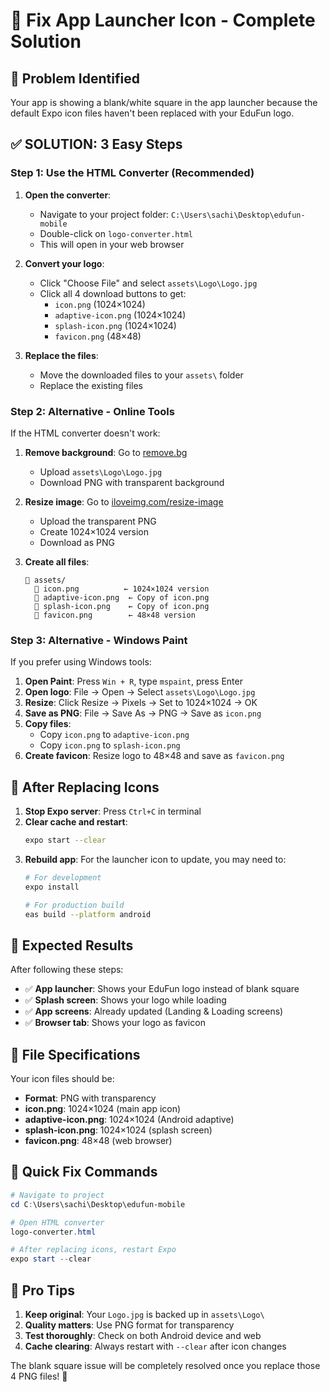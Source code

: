 # 🚀 Fix App Launcher Icon - Complete Solution

## 🎯 Problem Identified
Your app is showing a blank/white square in the app launcher because the default Expo icon files haven't been replaced with your EduFun logo.

## ✅ **SOLUTION: 3 Easy Steps**

### **Step 1: Use the HTML Converter (Recommended)**

1. **Open the converter**:
   - Navigate to your project folder: `C:\Users\sachi\Desktop\edufun-mobile`
   - Double-click on `logo-converter.html`
   - This will open in your web browser

2. **Convert your logo**:
   - Click "Choose File" and select `assets\Logo\Logo.jpg`
   - Click all 4 download buttons to get:
     - `icon.png` (1024×1024)
     - `adaptive-icon.png` (1024×1024) 
     - `splash-icon.png` (1024×1024)
     - `favicon.png` (48×48)

3. **Replace the files**:
   - Move the downloaded files to your `assets\` folder
   - Replace the existing files

### **Step 2: Alternative - Online Tools**

If the HTML converter doesn't work:

1. **Remove background**: Go to [remove.bg](https://www.remove.bg/)
   - Upload `assets\Logo\Logo.jpg`
   - Download PNG with transparent background

2. **Resize image**: Go to [iloveimg.com/resize-image](https://www.iloveimg.com/resize-image)
   - Upload the transparent PNG
   - Create 1024×1024 version
   - Download as PNG

3. **Create all files**:
   ```
   📁 assets/
     📄 icon.png          ← 1024×1024 version
     📄 adaptive-icon.png  ← Copy of icon.png
     📄 splash-icon.png    ← Copy of icon.png  
     📄 favicon.png        ← 48×48 version
   ```

### **Step 3: Alternative - Windows Paint**

If you prefer using Windows tools:

1. **Open Paint**: Press `Win + R`, type `mspaint`, press Enter
2. **Open logo**: File → Open → Select `assets\Logo\Logo.jpg`
3. **Resize**: Click Resize → Pixels → Set to 1024×1024 → OK
4. **Save as PNG**: File → Save As → PNG → Save as `icon.png`
5. **Copy files**: 
   - Copy `icon.png` to `adaptive-icon.png`
   - Copy `icon.png` to `splash-icon.png`
6. **Create favicon**: Resize logo to 48×48 and save as `favicon.png`

## 🔄 **After Replacing Icons**

1. **Stop Expo server**: Press `Ctrl+C` in terminal
2. **Clear cache and restart**:
   ```bash
   expo start --clear
   ```
3. **Rebuild app**: For the launcher icon to update, you may need to:
   ```bash
   # For development
   expo install

   # For production build
   eas build --platform android
   ```

## 📱 **Expected Results**

After following these steps:
- ✅ **App launcher**: Shows your EduFun logo instead of blank square
- ✅ **Splash screen**: Shows your logo while loading
- ✅ **App screens**: Already updated (Landing & Loading screens)
- ✅ **Browser tab**: Shows your logo as favicon

## 🎨 **File Specifications**

Your icon files should be:
- **Format**: PNG with transparency
- **icon.png**: 1024×1024 (main app icon)
- **adaptive-icon.png**: 1024×1024 (Android adaptive)
- **splash-icon.png**: 1024×1024 (splash screen)
- **favicon.png**: 48×48 (web browser)

## 🔧 **Quick Fix Commands**

```powershell
# Navigate to project
cd C:\Users\sachi\Desktop\edufun-mobile

# Open HTML converter
logo-converter.html

# After replacing icons, restart Expo
expo start --clear
```

## 🎯 **Pro Tips**

1. **Keep original**: Your `Logo.jpg` is backed up in `assets\Logo\`
2. **Quality matters**: Use PNG format for transparency
3. **Test thoroughly**: Check on both Android device and web
4. **Cache clearing**: Always restart with `--clear` after icon changes

The blank square issue will be completely resolved once you replace those 4 PNG files! 🚀